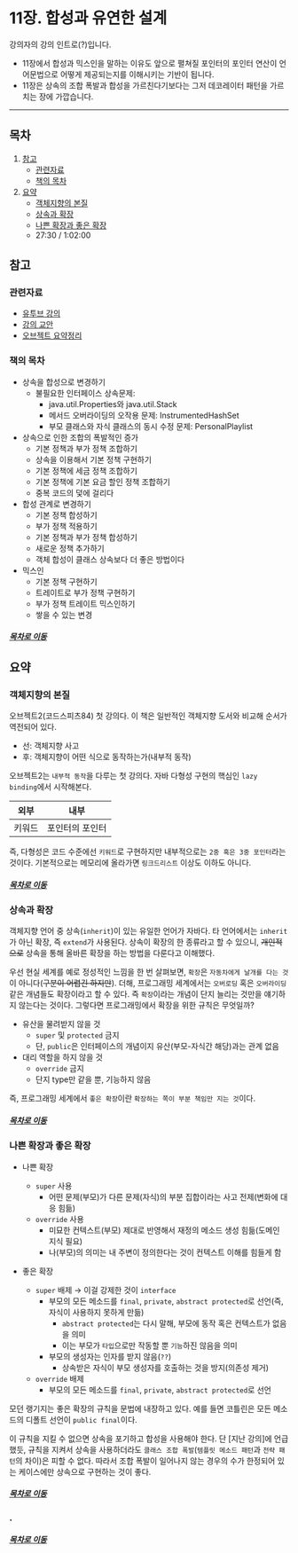 11장. 합성과 유연한 설계
=====
강의자의 강의 인트로(?)입니다.  
* 11장에서 합성과 믹스인을 말하는 이유도 앞으로 펼쳐질 포인터의 포인터 연산이 언어문법으로 어떻게 제공되는지를 이해시키는 기반이 됩니다.
* 11장은 상속의 조합 폭발과 합성을 가르친다기보다는 그저 데코레이터 패턴을 가르치는 장에 가깝습니다.
- - -
## 목차
1. [참고](#참고)
	* [관련자료](#관련자료)
	* [책의 목차](#책의-목차)
2. [요약](#요약)
	* [객체지향의 본질](#객체지향의-본질)
	* [상속과 확장](#상속과-확장)
	* [나쁜 확장과 좋은 확장](#나쁜-확장과-좋은-확장)
	* 27:30 / 1:02:00

## 참고
### 관련자료
* [유투브 강의](https://www.youtube.com/watch?v=vSnFC2x-RYE)
* [강의 교안](./reference/84_1.pdf)
* [오브젝트 요약정리](../../../book/object/README.md)

### 책의 목차
* 상속을 합성으로 변경하기
	* 불필요한 인터페이스 상속문제:
		* java.util.Properties와 java.util.Stack
		* 메서드 오버라이딩의 오작용 문제: InstrumentedHashSet
		* 부모 클래스와 자식 클래스의 동시 수정 문제: PersonalPlaylist
* 상속으로 인한 조합의 폭발적인 증가
	* 기본 정책과 부가 정책 조합하기
	* 상속을 이용해서 기본 정책 구현하기
	* 기본 정책에 세금 정책 조합하기
	* 기본 정책에 기본 요금 할인 정책 조합하기
	* 중복 코드의 덫에 걸리다
* 합성 관계로 변경하기
	* 기본 정책 합성하기
	* 부가 정책 적용하기
	* 기본 정책과 부가 정책 합성하기
	* 새로운 정책 추가하기
	* 객체 합성이 클래스 상속보다 더 좋은 방법이다
* 믹스인
	* 기본 정책 구현하기
	* 트레이트로 부가 정책 구현하기
	* 부가 정책 트레이트 믹스인하기
	* 쌓을 수 있는 변경

##### [목차로 이동](#목차)

## 요약
### 객체지향의 본질
오브젝트2(코드스피츠84) 첫 강의다. 이 책은 일반적인 객체지향 도서와 비교해 순서가 역전되어 있다.

* 선: 객체지향 사고
* 후: 객체지향이 어떤 식으로 동작하는가(내부적 동작)

오브젝트2는 `내부적 동작`을 다루는 첫 강의다. 자바 다형성 구현의 핵심인 `lazy binding`에서 시작해본다.

| 외부 | 내부 |
| :--: | :--: |
| 키워드 | 포인터의 포인터 |

즉, 다형성은 코드 수준에선 `키워드`로 구현하지만 내부적으로는 `2중 혹은 3중 포인터`라는 것이다. 기본적으로는 메모리에 올라가면 `링크드리스트` 이상도 이하도 아니다.

##### [목차로 이동](#목차)

### 상속과 확장
객체지향 언어 중 상속(`inherit`)이 있는 유일한 언어가 자바다. 타 언어에서는 `inherit`가 아닌 확장, 즉 `extend`가 사용된다. 상속이 확장의 한 종류라고 할 수 있으니, ~~개인적으로~~ 상속을 통해 올바른 확장을 하는 방법을 다룬다고 이해했다.

우선 현실 세계를 예로 정성적인 느낌을 한 번 살펴보면, `확장`은 `자동차에게 날개를 다는 것`이 아니다(~~구분이 어렵긴 하지만~~). 더해, 프로그래밍 세계에서는 `오버로딩` 혹은 `오버라이딩` 같은 개념들도 확장이라고 할 수 있다. 즉 `확장`이라는 개념이 단지 늘리는 것만을 얘기하지 않는다는 것이다. 그렇다면 프로그래밍에서 확장을 위한 규칙은 무엇일까?

* 유산을 물려받지 않을 것
	* `super` 및 `protected` 금지
	* 단, `public`은 인터페이스의 개념이지 유산(부모-자식간 해당)과는 관계 없음
* 대리 역할을 하지 않을 것
	* `override` 금지
	* 단지 type만 같을 뿐, 기능하지 않음

즉, 프로그래밍 세계에서 `좋은 확장`이란 `확장하는 쪽이 부분 책임만 지는 것`이다.

##### [목차로 이동](#목차)

### 나쁜 확장과 좋은 확장
* 나쁜 확장
	* `super` 사용
		* 어떤 문제(부모)가 다른 문제(자식)의 부분 집합이라는 사고 전제(변화에 대응 힘듦)
	* `override` 사용
		* 미묘한 컨텍스트(부모) 제대로 반영해서 재정의 메소드 생성 힘듦(도메인 지식 필요)
		* 나(부모)의 의미는 내 주변이 정의한다는 것이 컨텍스트 이해를 힘들게 함

* 좋은 확장
	* `super` 배제 → 이걸 강제한 것이 `interface`
		* 부모의 모든 메소드를 `final`, `private`, `abstract protected`로 선언(즉, 자식이 사용하지 못하게 만듦)
			* `abstract protected`는 다시 말해, 부모에 동작 혹은 컨텍스트가 없음을 의미
			* 이는 부모가 `타입`으로만 작동할 뿐 `기능`하진 않음을 의미
		* 부모의 생성자는 인자를 받지 않음(`??`)
			* 상속받은 자식이 부모 생성자를 호출하는 것을 방지(의존성 제거)
	* `override` 배제
		* 부모의 모든 메소드를 `final`, `private`, `abstract protected`로 선언

모던 랭기지는 좋은 확장의 규칙을 문법에 내장하고 있다. 예를 들면 코틀린은 모든 메소드의 디폴트 선언이 `public final`이다.

이 규칙을 지킬 수 없으면 상속을 포기하고 합성을 사용해야 한다. 단 [지난 강의]에 언급했듯, 규칙을 지켜서 상속을 사용하더라도 `클래스 조합 폭발`(`템플릿 메소드 패턴`과 `전략 패턴`의 차이)은 피할 수 없다. 따라서 조합 폭발이 일어나지 않는 경우의 수가 한정되어 있는 케이스에만 상속으로 구현하는 것이 좋다.
		
##### [목차로 이동](#목차)

### .

##### [목차로 이동](#목차)